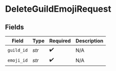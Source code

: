 # DeleteGuildEmojiRequest


## Fields

| Field              | Type               | Required           | Description        |
| ------------------ | ------------------ | ------------------ | ------------------ |
| `guild_id`         | *str*              | :heavy_check_mark: | N/A                |
| `emoji_id`         | *str*              | :heavy_check_mark: | N/A                |